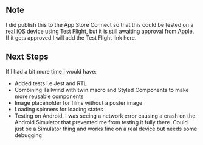 ## Note

I did publish this to the App Store Connect so that this could be tested on a
real iOS device using Test Flight, but it is still awaiting approval from Apple.
If it gets approved I will add the Test Flight link here.

## Next Steps

If I had a bit more time I would have:

- Added tests i.e Jest and RTL
- Combining Tailwind with twin.macro and Styled Components to make more reusable
  components
- Image placeholder for films without a poster image
- Loading spinners for loading states
- Testing on Android. I was seeing a network error causing a crash on the
  Android Simulator that prevented me from testing it fully there. Could just be
  a Simulator thing and works fine on a real device but needs some debugging
